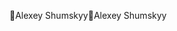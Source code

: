 Alexey Shumskyy                                       A l e x e y   S h u m s k y y                                                                             